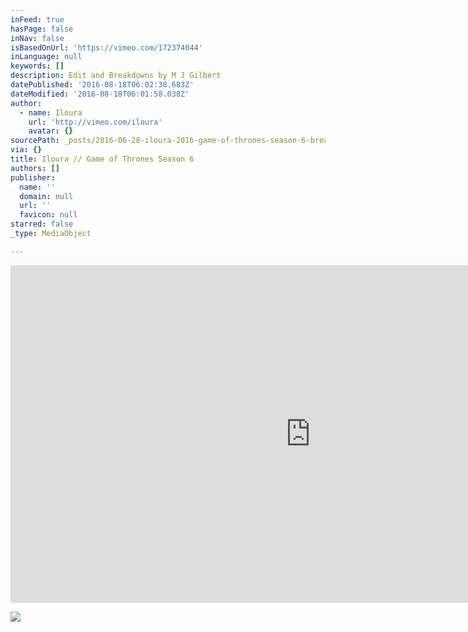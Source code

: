 ```yaml
---
inFeed: true
hasPage: false
inNav: false
isBasedOnUrl: 'https://vimeo.com/172374044'
inLanguage: null
keywords: []
description: Edit and Breakdowns by M J Gilbert
datePublished: '2016-08-18T06:02:38.683Z'
dateModified: '2016-08-18T06:01:58.038Z'
author:
  - name: Iloura
    url: 'http://vimeo.com/iloura'
    avatar: {}
sourcePath: _posts/2016-06-28-iloura-2016-game-of-thrones-season-6-breakdown-reel.md
via: {}
title: Iloura // Game of Thrones Season 6
authors: []
publisher:
  name: ''
  domain: null
  url: ''
  favicon: null
starred: false
_type: MediaObject

---
```

<iframe src="https://cdn.embedly.com/widgets/media.html?src=https%3A%2F%2Fplayer.vimeo.com%2Fvideo%2F172374044&amp;url=https%3A%2F%2Fvimeo.com%2F172374044&amp;image=http%3A%2F%2Fi.vimeocdn.com%2Fvideo%2F578156864_960.jpg&amp;key=b7d04c9b404c499eba89ee7072e1c4f7&amp;type=text%2Fhtml&amp;schema=vimeo" width="960" height="540" scrolling="no" frameborder="0" allowfullscreen="" style=""></iframe>

![](https://the-grid-user-content.s3-us-west-2.amazonaws.com/b6eb2a76-8e3d-4a7c-9ff8-0f6fc9310648.jpg)